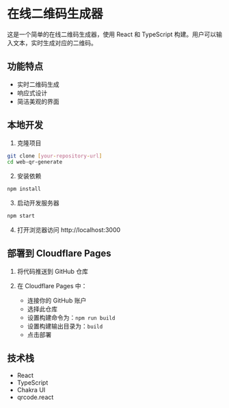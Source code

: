 # 在线二维码生成器

这是一个简单的在线二维码生成器，使用 React 和 TypeScript 构建。用户可以输入文本，实时生成对应的二维码。

## 功能特点

- 实时二维码生成
- 响应式设计
- 简洁美观的界面

## 本地开发

1. 克隆项目
```bash
git clone [your-repository-url]
cd web-qr-generate
```

2. 安装依赖
```bash
npm install
```

3. 启动开发服务器
```bash
npm start
```

4. 打开浏览器访问 http://localhost:3000

## 部署到 Cloudflare Pages

1. 将代码推送到 GitHub 仓库

2. 在 Cloudflare Pages 中：
   - 连接你的 GitHub 账户
   - 选择此仓库
   - 设置构建命令为：`npm run build`
   - 设置构建输出目录为：`build`
   - 点击部署

## 技术栈

- React
- TypeScript
- Chakra UI
- qrcode.react
